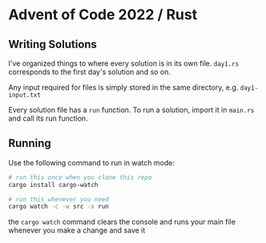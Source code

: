# Advent of Code 2022 / Rust

## Writing Solutions

I've organized things to where every solution is in its own file. `day1.rs`
corresponds to the first day's solution and so on.

Any input required for files is simply stored in the same directory, e.g. `day1-input.txt`

Every solution file has a `run` function. To run a solution, import it in `main.rs` and call its run function.

## Running

Use the following command to run in watch mode:

```bash
# run this once when you clone this repo
cargo install cargo-watch

# run this whenever you need
cargo watch -c -w src -x run
```

the `cargo watch` command clears the console and runs your main file whenever
you make a change and save it
